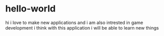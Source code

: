 # hello-world
hi i love to make new applications and i am also intrested in game development 
i think with this application i will be able to learn new things
